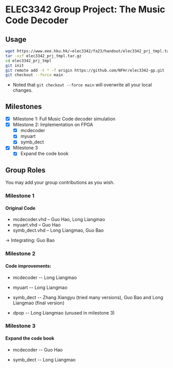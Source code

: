 # ELEC3342 Group Project: The Music Code Decoder

## Usage

```bash
wget https://www.eee.hku.hk/~elec3342/fa23/handout/elec3342_prj_tmpl.tar.gz
tar -xzf elec3342_prj_tmpl.tar.gz
cd elec3342_prj_tmpl
git init
git remote add -t * -f origin https://github.com/NFHr/elec3342-gp.git
git checkout --force main
```

* Noted that ```git checkout --force main``` will overwrite all your local changes.

## Milestones

* [x] Milestone 1: Full Music Code decoder simulation
* [x] Milestone 2: Implementation on FPGA
  * [x] mcdecoder
  * [x] myuart
  * [x] symb_dect
* [x] Milestone 3
  * [x] Expand the code book

## Group Roles

You may add your group contributions as you wish.

### Milestone 1

#### Original Code

* mcdecoder.vhd – Guo Hao, Long Liangmao
* myuart.vhd – Guo Hao
* symb_dect.vhd – Long Liangmao, Guo Bao

-> Integrating: Guo Bao

### Milestone 2

#### Code improvements:

* mcdecoder -- Long Liangmao
* myuart -- Long Liangmao
* symb_dect -- Zhang Xiangyu (tried many versions), Guo Bao and Long Liangmao (final version)

* dpop -- Long Liangmao (unused in milestone 3)

### Milestone 3

#### Expand the code book

* mcdecoder -- Guo Hao

* symb_dect -- Long Liangmao